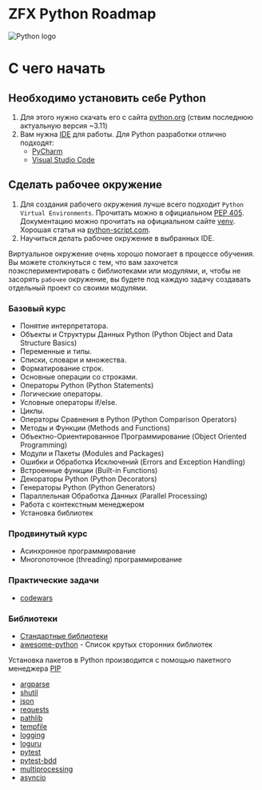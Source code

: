 # ZFX Python Roadmap

![Python logo](https://www.python.org/static/img/python-logo.png)


# С чего начать

## Необходимо установить себе Python

1. Для этого нужно скачать его с сайта [python.org](https://www.python.org/downloads/) (ствим последнюю актуальную версия ~3.11)
2. Вам нужна [IDE](https://ru.wikipedia.org/wiki/Интегрированная_среда_разработки) для работы. Для Python разработки отлично подходят:
   - [PyCharm](https://www.jetbrains.com/pycharm/)
   - [Visual Studio Code](https://code.visualstudio.com)

## Сделать рабочее окружение
1. Для создания рабочего окружения лучше всего подходит `Python Virtual Environments`. Прочитать можно в официальном [PEP 405](https://www.python.org/dev/peps/pep-0405/). Документацию можно прочитать на официальном сайте [venv](https://docs.python.org/3/library/venv.html). Хорошая статья на [python-script.com](https://python-scripts.com/virtualenv).
2. Научиться делать рабочее окружение в выбранных IDE.

Виртуальное окружение очень хорошо помогает в процессе обучения. Вы можете столкнуться с тем, что вам захочется поэкспериментировать с библиотеками или модулями, и, чтобы не засорять `рабочее` окружение, вы будете под каждую задачу создавать отдельный проект со своими модулями.

### Базовый курс
- Понятие интерпретатора.
- Объекты и Структуры Данных Python (Python Object and Data Structure Basics)
- Переменные и типы.
- Списки, словари и множества.
- Форматирование строк.
- Основные операции со строками.
- Операторы Python (Python Statements)
- Логические операторы.
- Условные операторы if/else.
- Циклы.
- Операторы Сравнения в Python (Python Comparison Operators)
- Методы и Функции (Methods and Functions)
- Объектно-Ориентированное Программирование (Object Oriented Programming)
- Модули и Пакеты (Modules and Packages)
- Ошибки и Обработка Исключений (Errors and Exception Handling)
- Встроенные функции (Built-in Functions)
- Декораторы Python (Python Decorators)
- Генераторы Python (Python Generators)
- Параллельная Обработка Данных (Parallel Processing)
- Работа с контекстным менеджером
- Установка библиотек

### Продвинутый курс
- Асинхронное программирование
- Многопоточное (threading) программирование

### Практические задачи
- [codewars](https://www.codewars.com/kata/search/python)

### Библиотеки

- [Стандартные библиотеки](https://docs.python.org/3/library/index.html)
- [awesome-python](https://github.com/vinta/awesome-python) - Список крутых сторонних библиотек

Установка пакетов в Python производится с помощью пакетного менеджера [PIP](https://docs.python.org/3/installing/index.html)

- [argparse](https://docs.python.org/3/library/argparse.html)
- [shutil](https://docs.python.org/3/library/shutil.html)
- [json](https://docs.python.org/3/library/json.html)
- [requests](https://requests.readthedocs.io/en/latest/)
- [pathlib](https://docs.python.org/3/library/pathlib.html)
- [tempfile](https://docs.python.org/3/library/tempfile.html)
- [logging](https://docs.python.org/3/library/logging.html)
- [loguru](https://github.com/Delgan/loguru)
- [pytest](https://docs.pytest.org/)
- [pytest-bdd](https://pytest-bdd.readthedocs.io/en/stable)
- [multiprocessing](https://docs.python.org/3/library/multiprocessing.html)
- [asyncio](https://docs.python.org/3/library/asyncio.html)